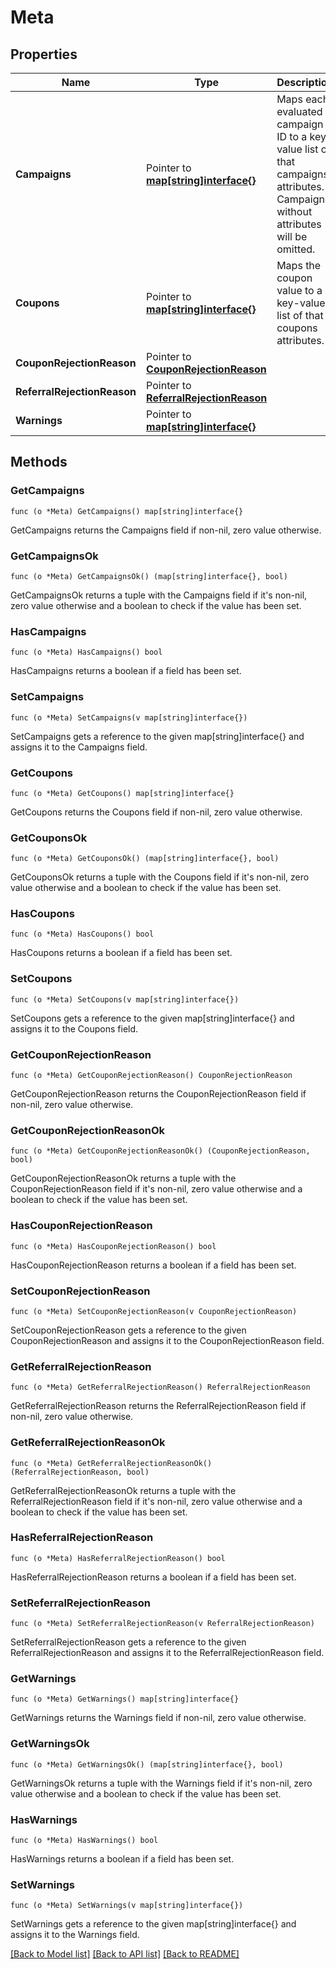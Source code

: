 # Meta

## Properties

Name | Type | Description | Notes
------------ | ------------- | ------------- | -------------
**Campaigns** | Pointer to [**map[string]interface{}**](.md) | Maps each evaluated campaign ID to a key-value list of that campaigns attributes. Campaigns without attributes will be omitted. | [optional] 
**Coupons** | Pointer to [**map[string]interface{}**](.md) | Maps the coupon value to a key-value list of that coupons attributes. | [optional] 
**CouponRejectionReason** | Pointer to [**CouponRejectionReason**](CouponRejectionReason.md) |  | [optional] 
**ReferralRejectionReason** | Pointer to [**ReferralRejectionReason**](ReferralRejectionReason.md) |  | [optional] 
**Warnings** | Pointer to [**map[string]interface{}**](.md) |  | [optional] 

## Methods

### GetCampaigns

`func (o *Meta) GetCampaigns() map[string]interface{}`

GetCampaigns returns the Campaigns field if non-nil, zero value otherwise.

### GetCampaignsOk

`func (o *Meta) GetCampaignsOk() (map[string]interface{}, bool)`

GetCampaignsOk returns a tuple with the Campaigns field if it's non-nil, zero value otherwise
and a boolean to check if the value has been set.

### HasCampaigns

`func (o *Meta) HasCampaigns() bool`

HasCampaigns returns a boolean if a field has been set.

### SetCampaigns

`func (o *Meta) SetCampaigns(v map[string]interface{})`

SetCampaigns gets a reference to the given map[string]interface{} and assigns it to the Campaigns field.

### GetCoupons

`func (o *Meta) GetCoupons() map[string]interface{}`

GetCoupons returns the Coupons field if non-nil, zero value otherwise.

### GetCouponsOk

`func (o *Meta) GetCouponsOk() (map[string]interface{}, bool)`

GetCouponsOk returns a tuple with the Coupons field if it's non-nil, zero value otherwise
and a boolean to check if the value has been set.

### HasCoupons

`func (o *Meta) HasCoupons() bool`

HasCoupons returns a boolean if a field has been set.

### SetCoupons

`func (o *Meta) SetCoupons(v map[string]interface{})`

SetCoupons gets a reference to the given map[string]interface{} and assigns it to the Coupons field.

### GetCouponRejectionReason

`func (o *Meta) GetCouponRejectionReason() CouponRejectionReason`

GetCouponRejectionReason returns the CouponRejectionReason field if non-nil, zero value otherwise.

### GetCouponRejectionReasonOk

`func (o *Meta) GetCouponRejectionReasonOk() (CouponRejectionReason, bool)`

GetCouponRejectionReasonOk returns a tuple with the CouponRejectionReason field if it's non-nil, zero value otherwise
and a boolean to check if the value has been set.

### HasCouponRejectionReason

`func (o *Meta) HasCouponRejectionReason() bool`

HasCouponRejectionReason returns a boolean if a field has been set.

### SetCouponRejectionReason

`func (o *Meta) SetCouponRejectionReason(v CouponRejectionReason)`

SetCouponRejectionReason gets a reference to the given CouponRejectionReason and assigns it to the CouponRejectionReason field.

### GetReferralRejectionReason

`func (o *Meta) GetReferralRejectionReason() ReferralRejectionReason`

GetReferralRejectionReason returns the ReferralRejectionReason field if non-nil, zero value otherwise.

### GetReferralRejectionReasonOk

`func (o *Meta) GetReferralRejectionReasonOk() (ReferralRejectionReason, bool)`

GetReferralRejectionReasonOk returns a tuple with the ReferralRejectionReason field if it's non-nil, zero value otherwise
and a boolean to check if the value has been set.

### HasReferralRejectionReason

`func (o *Meta) HasReferralRejectionReason() bool`

HasReferralRejectionReason returns a boolean if a field has been set.

### SetReferralRejectionReason

`func (o *Meta) SetReferralRejectionReason(v ReferralRejectionReason)`

SetReferralRejectionReason gets a reference to the given ReferralRejectionReason and assigns it to the ReferralRejectionReason field.

### GetWarnings

`func (o *Meta) GetWarnings() map[string]interface{}`

GetWarnings returns the Warnings field if non-nil, zero value otherwise.

### GetWarningsOk

`func (o *Meta) GetWarningsOk() (map[string]interface{}, bool)`

GetWarningsOk returns a tuple with the Warnings field if it's non-nil, zero value otherwise
and a boolean to check if the value has been set.

### HasWarnings

`func (o *Meta) HasWarnings() bool`

HasWarnings returns a boolean if a field has been set.

### SetWarnings

`func (o *Meta) SetWarnings(v map[string]interface{})`

SetWarnings gets a reference to the given map[string]interface{} and assigns it to the Warnings field.


[[Back to Model list]](../README.md#documentation-for-models) [[Back to API list]](../README.md#documentation-for-api-endpoints) [[Back to README]](../README.md)


